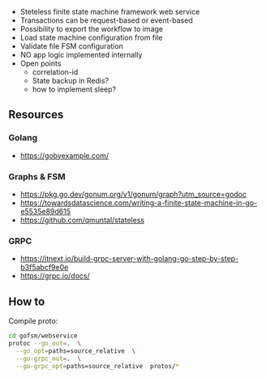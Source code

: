 
- Steteless finite state machine framework web service
- Transactions can be request-based or event-based
- Possibility to export the workflow to image
- Load state machine configuration from file
- Validate file FSM configuration
- NO app logic implemented internally
- Open points
  - correlation-id
  - State backup in Redis?
  - how to implement sleep?


## Resources

### Golang

- https://gobyexample.com/

### Graphs & FSM

- https://pkg.go.dev/gonum.org/v1/gonum/graph?utm_source=godoc
- https://towardsdatascience.com/writing-a-finite-state-machine-in-go-e5535e89d615
- https://github.com/qmuntal/stateless

### GRPC

- https://itnext.io/build-grpc-server-with-golang-go-step-by-step-b3f5abcf9e0e
- https://grpc.io/docs/


## How to

Compile proto:
```bash
cd gofsm/webservice
protoc --go_out=.  \
  --go_opt=paths=source_relative  \
  --go-grpc_out=.  \
  --go-grpc_opt=paths=source_relative  protos/*
```